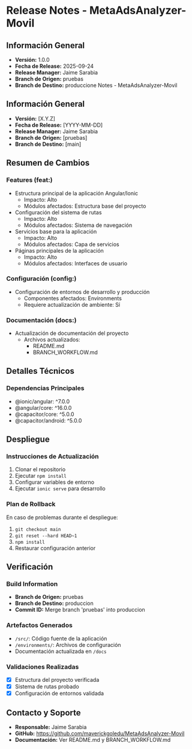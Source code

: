 # Release Notes - MetaAdsAnalyzer-Movil

## Información General
- **Versión:** 1.0.0
- **Fecha de Release:** 2025-09-24
- **Release Manager:** Jaime Sarabia
- **Branch de Origen:** pruebas
- **Branch de Destino:** produccione Notes - MetaAdsAnalyzer-Movil

## Información General
- **Versión:** [X.Y.Z]
- **Fecha de Release:** [YYYY-MM-DD]
- **Release Manager:** Jaime Sarabia
- **Branch de Origen:** [pruebas]
- **Branch de Destino:** [main]

## Resumen de Cambios

### Features (feat:)
- Estructura principal de la aplicación Angular/Ionic
  - Impacto: Alto
  - Módulos afectados: Estructura base del proyecto
- Configuración del sistema de rutas
  - Impacto: Alto
  - Módulos afectados: Sistema de navegación
- Servicios base para la aplicación
  - Impacto: Alto
  - Módulos afectados: Capa de servicios
- Páginas principales de la aplicación
  - Impacto: Alto
  - Módulos afectados: Interfaces de usuario

### Configuración (config:)
- Configuración de entornos de desarrollo y producción
  - Componentes afectados: Environments
  - Requiere actualización de ambiente: Sí

### Documentación (docs:)
- Actualización de documentación del proyecto
  - Archivos actualizados:
    - README.md
    - BRANCH_WORKFLOW.md

## Detalles Técnicos

### Dependencias Principales
- @ionic/angular: ^7.0.0
- @angular/core: ^16.0.0
- @capacitor/core: ^5.0.0
- @capacitor/android: ^5.0.0

## Despliegue

### Instrucciones de Actualización
1. Clonar el repositorio
2. Ejecutar `npm install`
3. Configurar variables de entorno
4. Ejecutar `ionic serve` para desarrollo

### Plan de Rollback
En caso de problemas durante el despliegue:
1. `git checkout main`
2. `git reset --hard HEAD~1`
3. `npm install`
4. Restaurar configuración anterior

## Verificación

### Build Information
- **Branch de Origen:** pruebas
- **Branch de Destino:** produccion
- **Commit ID:** Merge branch 'pruebas' into produccion

### Artefactos Generados
- `/src/`: Código fuente de la aplicación
- `/environments/`: Archivos de configuración
- Documentación actualizada en `/docs`

### Validaciones Realizadas
- [x] Estructura del proyecto verificada
- [x] Sistema de rutas probado
- [x] Configuración de entornos validada

## Contacto y Soporte
- **Responsable:** Jaime Sarabia
- **GitHub:** https://github.com/maverickgoledu/MetaAdsAnalyzer-Movil
- **Documentación:** Ver README.md y BRANCH_WORKFLOW.md